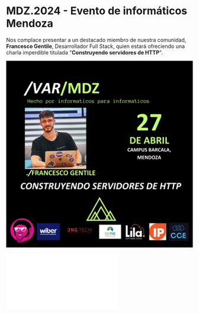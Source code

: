 # MDZ.2024 - Evento de informáticos Mendoza

Nos complace presentar a un destacado miembro de nuestra comunidad, **Francesco Gentile**, Desarrollador Full Stack, quien estará ofreciendo una charla imperdible titulada "**Construyendo servidores de HTTP**".

<img src="FrancescoGentile.jpeg" alt="FrancescoGentile" />

![Presentacion](FrancescoGentile_Construyendo_Servidores_de_HTTP.pdf)
